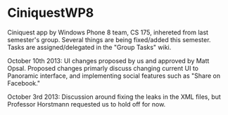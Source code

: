 CiniquestWP8
============

Ciniquest app by Windows Phone 8 team, CS 175, inhereted from last semester's group. Several things are being fixed/added this semester. Tasks are assigned/delegated in the "Group Tasks" wiki.

October 10th 2013: UI changes proposed by us and approved by Matt Opsal. Proposed changes primarly discuss changing current UI to Panoramic interface, and implementing social features such as "Share on Facebook." 

October 3rd 2013: Discussion around fixing the leaks in the XML files, but Professor Horstmann requested us to hold off for now. 
